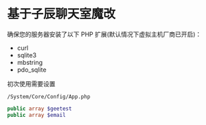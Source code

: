 # 基于子辰聊天室魔改

确保您的服务器安装了以下 PHP 扩展(默认情况下虚拟主机厂商已开启)：

- curl
- sqlite3
- mbstring
- pdo_sqlite

初次使用需要设置

``/System/Core/Config/App.php``

```php
public array $geetest
public array $email
```